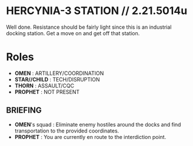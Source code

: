 # HERCYNIA-3 STATION // 2.21.5014u

Well done. Resistance should be fairly light since this is an industrial docking station. Get a move on and get off that station.

# Roles

- **OMEN** : ARTILLERY/COORDINATION
- **STAR//CHILD** : TECH/DISRUPTION
- **THORN** : ASSAULT/CQC
- **PROPHET** : NOT PRESENT

## BRIEFING

- **OMEN**'s squad : Eliminate enemy hostiles around the docks and find transportation to the provided coordinates.
- **PROPHET** : You are currently en route to the interdiction point.
